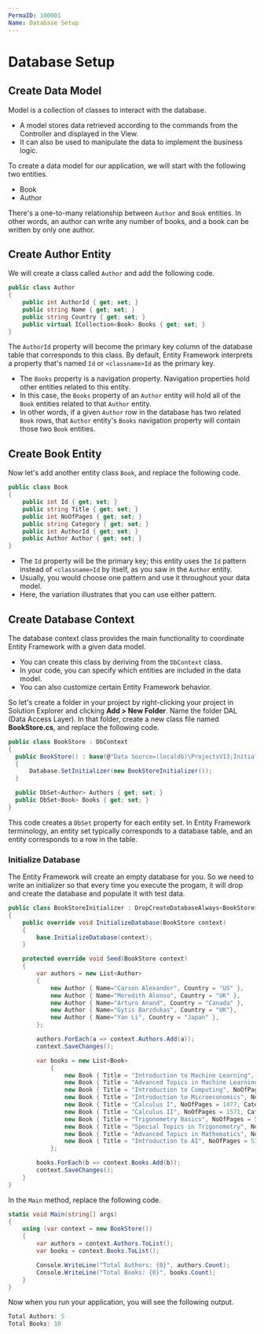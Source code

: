 ```yaml
---
PermaID: 100001
Name: Database Setup
---
```


# Database Setup

## Create Data Model

Model is a collection of classes to interact with the database.

 - A model stores data retrieved according to the commands from the Controller and displayed in the View.
 - It can also be used to manipulate the data to implement the business logic.

To create a data model for our application, we will start with the following two entities.

 - Book
 - Author

There's a one-to-many relationship between `Author` and `Book` entities. In other words, an author can write any number of books, and a book can be written by only one author.

## Create Author Entity

We will create a class called `Author` and add the following code.

```csharp
public class Author
{
    public int AuthorId { get; set; }
    public string Name { get; set; }
    public string Country { get; set; }
    public virtual ICollection<Book> Books { get; set; }
}
```

The `AuthorId` property will become the primary key column of the database table that corresponds to this class. By default, Entity Framework interprets a property that's named `Id` or `<classname>Id` as the primary key.

 - The `Books` property is a navigation property. Navigation properties hold other entities related to this entity. 
 - In this case, the `Books` property of an `Author` entity will hold all of the `Book` entities related to that `Author` entity. 
 - In other words, if a given `Author` row in the database has two related `Book` rows, that `Author` entity's `Books` navigation property will contain those two `Book` entities.

## Create Book Entity

Now let's add another entity class `Book`, and replace the following code.

```csharp
public class Book
{
    public int Id { get; set; }
    public string Title { get; set; }
    public int NoOfPages { get; set; }
    public string Category { get; set; }
    public int AuthorId { get; set; }
    public Author Author { get; set; }
}
```

 - The `Id` property will be the primary key; this entity uses the `Id` pattern instead of `<classname>Id` by itself, as you saw in the `Author` entity. 
 - Usually, you would choose one pattern and use it throughout your data model. 
 - Here, the variation illustrates that you can use either pattern. 

## Create Database Context

The database context class provides the main functionality to coordinate Entity Framework with a given data model. 

 - You can create this class by deriving from the `DbContext` class. 
 - In your code, you can specify which entities are included in the data model. 
 - You can also customize certain Entity Framework behavior. 

So let's create a folder in your project by right-clicking your project in Solution Explorer and clicking **Add > New Folder**. Name the folder DAL (Data Access Layer). In that folder, create a new class file named **BookStore.cs**, and replace the following code.

  ```csharp
public class BookStore : DbContext
{
    public BookStore() : base(@"Data Source=(localdb)\ProjectsV13;Initial Catalog=BookStoreDb;")
    {
        Database.SetInitializer(new BookStoreInitializer());
    }

    public DbSet<Author> Authors { get; set; }
    public DbSet<Book> Books { get; set; }
}
```

This code creates a `DbSet` property for each entity set. In Entity Framework terminology, an entity set typically corresponds to a database table, and an entity corresponds to a row in the table.

### Initialize Database

The Entity Framework will create an empty database for you. So we need to write an initializer so that every time you execute the progam, it will drop and create the database and populate it with test data.

```csharp
public class BookStoreInitializer : DropCreateDatabaseAlways<BookStore>
{
    public override void InitializeDatabase(BookStore context)
    {
        base.InitializeDatabase(context);
    }

    protected override void Seed(BookStore context)
    {
        var authors = new List<Author>
        {
            new Author { Name="Carson Alexander", Country = "US" },
            new Author { Name="Meredith Alonso", Country = "UK" },
            new Author { Name="Arturo Anand", Country = "Canada" },
            new Author { Name="Gytis Barzdukas", Country = "UK"},
            new Author { Name="Yan Li", Country = "Japan" },
        };

        authors.ForEach(a => context.Authors.Add(a));
        context.SaveChanges();

        var books = new List<Book>
            {
                new Book { Title = "Introduction to Machine Learning", NoOfPages = 530, Category = "AI", AuthorId = 1 },
                new Book { Title = "Advanced Topics in Machine Learning", NoOfPages = 380, Category = "AI", AuthorId = 1 },
                new Book { Title = "Introduction to Computing", NoOfPages = 1171, Category = "Computer", AuthorId = 1 },
                new Book { Title = "Introduction to Microeconomics", NoOfPages = 437, Category = "Math", AuthorId = 2 },
                new Book { Title = "Calculus I", NoOfPages = 1477, Category = "Math", AuthorId = 3 },
                new Book { Title = "Calculus II", NoOfPages = 1571, Category = "Math", AuthorId = 3 },
                new Book { Title = "Trigonometry Basics", NoOfPages = 540, Category = "Math", AuthorId = 4 },
                new Book { Title = "Special Topics in Trigonometry", NoOfPages = 490, Category = "Math", AuthorId = 4 },
                new Book { Title = "Advanced Topics in Mathematics", NoOfPages = 895, Category = "Math", AuthorId = 4 },
                new Book { Title = "Introduction to AI", NoOfPages = 530, Category = "AI", AuthorId = 4 },
            };

        books.ForEach(b => context.Books.Add(b));
        context.SaveChanges();
    }
}
```

In the `Main` method, replace the following code.

```csharp
static void Main(string[] args)
{
    using (var context = new BookStore())
    {
        var authors = context.Authors.ToList();
        var books = context.Books.ToList();

        Console.WriteLine("Total Authors: {0}", authors.Count);
        Console.WriteLine("Total Books: {0}", books.Count);
    }
}
```

Now when you run your application, you will see the following output.

```csharp
Total Authors: 5
Total Books: 10
```


